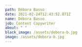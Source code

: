 ```yaml
---
path: Débora Basso
date: 2021-02-24T12:43:52.871Z
name: Débora Basso
job: Content Copywriter
about: " "
black_image: /assets/debora-b.jpg
image: /assets/debora-b.jpg
---
```

